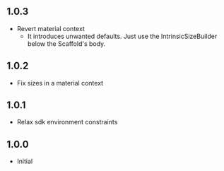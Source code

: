 ## 1.0.3

* Revert material context
  * It introduces unwanted defaults. Just use the IntrinsicSizeBuilder below the Scaffold's body.

## 1.0.2

* Fix sizes in a material context

## 1.0.1

* Relax sdk environment constraints

## 1.0.0

* Initial
